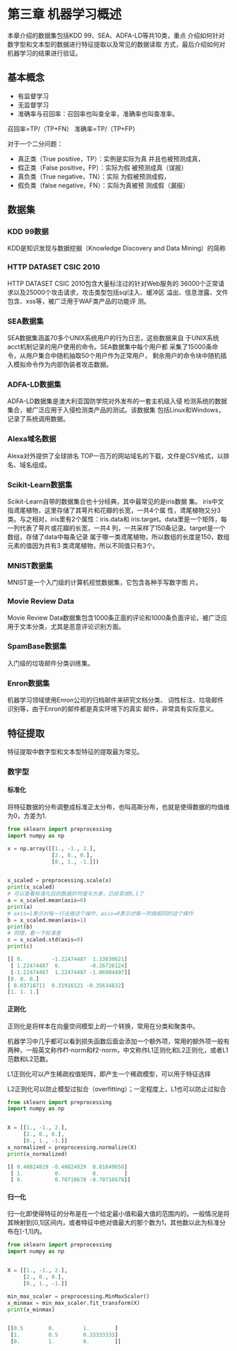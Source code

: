 # 第三章 机器学习概述

本章介绍的数据集包括KDD 99、SEA、ADFA-LD等共10类，重点 介绍如何针对数字型和文本型的数据进行特征提取以及常见的数据读取 方式，最后介绍如何对机器学习的结果进行验证。

## 基本概念

-   有监督学习
-   无监督学习
-   准确率与召回率：召回率也叫查全率，准确率也叫查准率。

召回率=TP/（TP+FN） 准确率=TP/（TP+FP）

对于一个二分问题：

-   真正类（True positive，TP）：实例是实际为真 并且也被预测成真，
-   假正类（False positive，FP）：实际为假 被预测成真（误报）
-   真负类（True negative，TN）：实际 为假被预测成假，
-   假负类（false negative，FN）：实际为真被预 测成假（漏报）

## 数据集

### KDD 99数据

KDD是知识发现与数据挖掘（Knowledge Discovery and Data Mining）的简称

### HTTP DATASET CSIC 2010

HTTP DATASET CSIC 2010包含大量标注过的针对Web服务的 36000个正常请求以及25000个攻击请求，攻击类型包括sql注入、缓冲区 溢出、信息泄露、文件包含、xss等，被广泛用于WAF类产品的功能评 测。

### SEA数据集

SEA数据集涵盖70多个UNIX系统用户的行为日志，这些数据来自 于UNIX系统acct机制记录的用户使用的命令。SEA数据集中每个用户都 采集了15000条命令，从用户集合中随机抽取50个用户作为正常用户， 剩余用户的命令块中随机插入模拟命令作为内部伪装者攻击数据。

### ADFA-LD数据集

ADFA-LD数据集是澳大利亚国防学院对外发布的一套主机级入侵 检测系统的数据集合，被广泛应用于入侵检测类产品的测试。该数据集 包括Linux和Windows，记录了系统调用数据。

### Alexa域名数据

Alexa对外提供了全球排名 TOP一百万的网站域名的下载，文件是CSV格式，以排名、域名组成。

### Scikit-Learn数据集

Scikit-Learn自带的数据集合也十分经典，其中最常见的是iris数据 集。 iris中文指鸢尾植物，这里存储了其萼片和花瓣的长宽，一共4个属 性，鸢尾植物又分3类。与之相对，iris里有2个属性：iris.data和 iris.target。data里是一个矩阵，每一列代表了萼片或花瓣的长宽，一共4 列，一共采样了150条记录。target是一个数组，存储了data中每条记录 属于哪一类鸢尾植物，所以数组的长度是150，数组元素的值因为共有3 类鸢尾植物，所以不同值只有3个。

### MNIST数据集

MNIST是一个入门级的计算机视觉数据集，它包含各种手写数字图 片。



### Movie Review Data

Movie Review Data数据集包含1000条正面的评论和1000条负面评论，被广泛应用于文本分类，尤其是恶意评论识别方面。

### SpamBase数据集

入门级的垃圾邮件分类训练集。

### Enron数据集

机器学习领域使用Enron公司的归档邮件来研究文档分类、 词性标注、垃圾邮件识别等，由于Enron的邮件都是真实环境下的真实 邮件，非常具有实际意义。

## 特征提取

特征提取中数字型和文本型特征的提取最为常见。

### 数字型

#### 标准化

将特征数据的分布调整成标准正太分布，也叫高斯分布，也就是使得数据的均值维为0，方差为1.

```py
from sklearn import preprocessing
import numpy as np

x = np.array([[1., -1., 2.],
              [2., 0., 0.],
              [0., 1., -1.]])


x_scaled = preprocessing.scale(x)
print(x_scaled)
# 可以查看标准化后的数据的均值与方差，已经变成0,1了
a = x_scaled.mean(axis=0)
print(a)
# axis=1表示对每一行去做这个操作，axis=0表示对每一列做相同的这个操作
b = x_scaled.mean(axis=1)
print(b)
# 同理，看一下标准差
c = x_scaled.std(axis=0)
print(c)

[[ 0.         -1.22474487  1.33630621]
 [ 1.22474487  0.         -0.26726124]
 [-1.22474487  1.22474487 -1.06904497]]
[0. 0. 0.]
[ 0.03718711  0.31916121 -0.35634832]
[1. 1. 1.]
```

#### 正则化

正则化是将样本在向量空间模型上的一个转换，常用在分类和聚类中。

机器学习中几乎都可以看到损失函数后面会添加一个额外项，常用的额外项一般有两种，一般英文称作ℓ1-norm和ℓ2-norm，中文称作L1正则化和L2正则化，或者L1范数和L2范数。

L1正则化可以产生稀疏权值矩阵，即产生一个稀疏模型，可以用于特征选择

L2正则化可以防止模型过拟合（overfitting）；一定程度上，L1也可以防止过拟合

```py
from sklearn import preprocessing
import numpy as np


X = [[1., -1., 2.],
     [2., 0., 0.],
     [0., 1., -1.]]
x_normalized = preprocessing.normalize(X)
print(x_normalized)

[[ 0.40824829 -0.40824829  0.81649658]
 [ 1.          0.          0.        ]
 [ 0.          0.70710678 -0.70710678]]
```

#### 归一化

归一化即使得特征的分布是在一个给定最小值和最大值的范围内的。一般情况是将其映射到[0,1]区间内，或者特征中绝对值最大的那个数为1，其他数以此为标准分布在[-1,1]内。

```py
from sklearn import preprocessing
import numpy as np


X = [[1., -1., 2.],
     [2., 0., 0.],
     [0., 1., -1.]]

min_max_scaler = preprocessing.MinMaxScaler()
x_minmax = min_max_scaler.fit_transform(X)
print(x_minmax)


[[0.5        0.         1.        ] 
 [1.         0.5        0.33333333] 
 [0.         1.         0.        ]]
```

